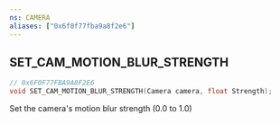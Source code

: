 ```yaml
---
ns: CAMERA
aliases: ["0x6f0f77fba9a8f2e6"]
---
```

## SET_CAM_MOTION_BLUR_STRENGTH

```c
// 0x6F0F77FBA9A8F2E6
void SET_CAM_MOTION_BLUR_STRENGTH(Camera camera, float Strength);
```

Set the camera's motion blur strength (0.0 to 1.0)

